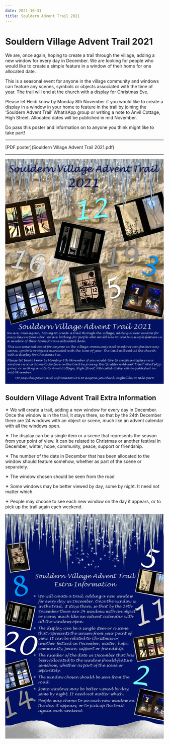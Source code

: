 ```yaml
---
date: 2021-10-31
title: Souldern Advent Trail 2021
---
```


# Souldern Village Advent Trail 2021


We are, once again, hoping to create a trail through the village, adding a new window for
every day in December. We are looking for people who would like to create a simple feature in
a window of their home for one allocated date.

This is a seasonal event for anyone in the village community and windows can feature any
scenes, symbols or objects associated with the time of year. The trail will end at the church
with a display for Christmas Eve.

Please let Heidi know by Monday 8th November if you would like to create a display in a
window in your home to feature in the trail by joining the ‘Souldern Advent Trail’ What’sApp
group or writing a note to Anvil Cottage, High Street. Allocated dates will be published in
mid November.

Do pass this poster and information on to anyone you think might like to take part!

---

[PDF poster](Souldern Village Advent Trail 2021.pdf)

---

![](advent2021-0.png)

## Souldern Village Advent Trail Extra Information

 ✴ We will create a trail, adding a new window
for every day in December. Once the window is
in the trail, it stays there, so that by the 24th
December there are 24 windows with an object
or scene, much like an advent calendar with
all the windows open.

 ✴ The display can be a single item or a scene
that represents the season from your point of
view. It can be related to Christmas or
another festival in December, winter, hope,
community, peace, support or friendship.

 ✴ The number of the date in December that has
been allocated to the window should feature
somehow, whether as part of the scene or
separately.

 ✴ The window chosen should be seen from the
road

 ✴ Some windows may be better viewed by day,
some by night. It need not matter which.

 ✴ People may choose to see each new window on
the day it appears, or to pick up the trail
again each weekend.


![](advent2021-1.png)

